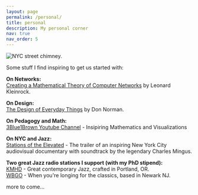 ```yaml
---
layout: page
permalink: /personal/
title: personal
description: My personal corner
nav: true
nav_order: 5
---
```


![NYC street chimney.](https://compote.slate.com/images/0973e596-3e19-4b3a-ab6d-c2adac7abe57.jpeg?crop=568%2C346%2Cx0%2Cy0&width=1920)


Some stuff I find inspiring to get us started with:

**On Networks:**\
[Creating a Mathematical Theory of Computer Networks](https://www.researchgate.net/publication/220244226_Creating_a_Mathematical_Theory_of_Computer_Networks) by Leonard Kleinrock.

**On Design:**\
[The Design of Everyday Things](https://www.amazon.com/Design-Everyday-Things-Revised-Expanded/dp/0465050654) by Don Norman.

**On Pedagogy and Math:**\
[3Blue1Brown Youtube Channel](https://www.youtube.com/@3blue1brown) - Insipiring Mathematics and Visualizations

**On NYC and Jazz:**\
[Stations of the Elevated](https://www.youtube.com/watch?v=J0iqF6A4vRI) - The trailer of an inspiring New York City audiovisual documentary with soundtrack by the legendary Charles Mingus.

**Two great Jazz radio stations I support (with my PhD stipend):**\
[KMHD](https://www.kmhd.org/) - Great contemporary Jazz, crafted in Portland, OR.\
[WBGO](https://www.wbgo.org/) - When you're longing for the classics, based in Newark NJ.

more to come...